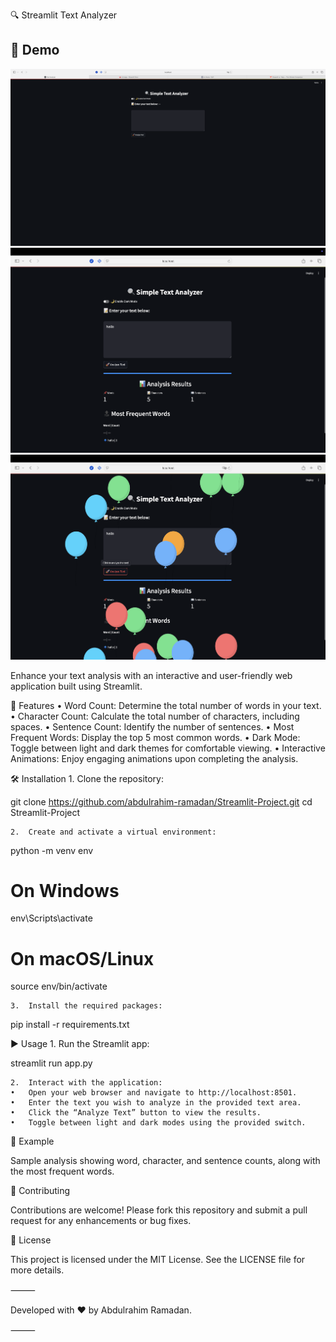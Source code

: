 🔍 Streamlit Text Analyzer

## 📸 Demo
![project demo](screenshot11.png)
![project demo](screenshot1.png)
![project demo](screenshot.png)


Enhance your text analysis with an interactive and user-friendly web application built using Streamlit.

🚀 Features
	•	Word Count: Determine the total number of words in your text.
	•	Character Count: Calculate the total number of characters, including spaces.
	•	Sentence Count: Identify the number of sentences.
	•	Most Frequent Words: Display the top 5 most common words.
	•	Dark Mode: Toggle between light and dark themes for comfortable viewing.
	•	Interactive Animations: Enjoy engaging animations upon completing the analysis.

🛠️ Installation
	1.	Clone the repository:

git clone https://github.com/abdulrahim-ramadan/Streamlit-Project.git
cd Streamlit-Project


	2.	Create and activate a virtual environment:

python -m venv env
# On Windows
env\Scripts\activate
# On macOS/Linux
source env/bin/activate


	3.	Install the required packages:

pip install -r requirements.txt



▶️ Usage
	1.	Run the Streamlit app:

streamlit run app.py


	2.	Interact with the application:
	•	Open your web browser and navigate to http://localhost:8501.
	•	Enter the text you wish to analyze in the provided text area.
	•	Click the “Analyze Text” button to view the results.
	•	Toggle between light and dark modes using the provided switch.

📄 Example

Sample analysis showing word, character, and sentence counts, along with the most frequent words.

🤝 Contributing

Contributions are welcome! Please fork this repository and submit a pull request for any enhancements or bug fixes.

📄 License

This project is licensed under the MIT License. See the LICENSE file for more details.

⸻

Developed with ❤️ by Abdulrahim Ramadan.

⸻
